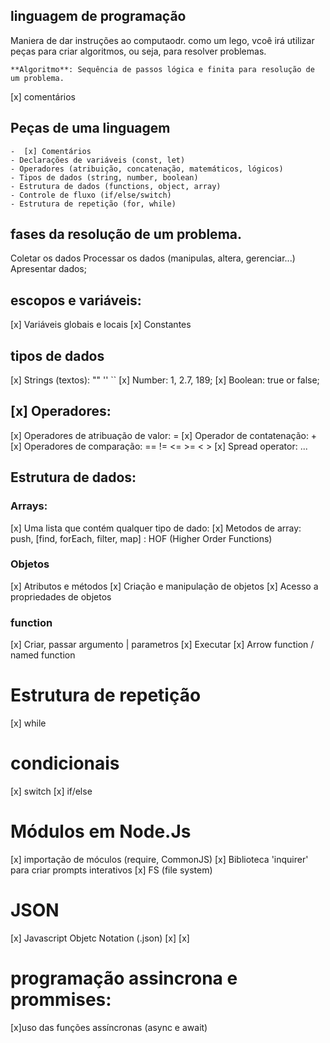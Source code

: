 ## linguagem de programação

Maniera de dar instruções ao computaodr.
como um lego, vcoê irá utilizar peças para criar algoritmos, ou seja, para resolver problemas.

    **Algoritmo**: Sequência de passos lógica e finita para resolução de um problema.

[x] comentários


## Peças de uma linguagem

    -  [x] Comentários
    - Declarações de variáveis (const, let)
    - Operadores (atribuição, concatenação, matemáticos, lógicos)
    - Tipos de dados (string, number, boolean)
    - Estrutura de dados (functions, object, array)
    - Controle de fluxo (if/else/switch)
    - Estrutura de repetição (for, while)

## fases da resolução de um problema.
 
  Coletar os dados
  Processar os dados (manipulas, altera, gerenciar...)
  Apresentar dados;

## escopos e variáveis:

   [x] Variáveis globais e locais
   [x] Constantes

    
## tipos de dados

   [x] Strings (textos): ""  ''  ``
   [x] Number: 1, 2.7, 189;
   [x] Boolean: true or false;

## [x] Operadores:

   [x] Operadores de atribuação de valor: =
   [x] Operador de contatenação: +
   [x] Operadores de comparação: == != <= >=  < >
   [x] Spread operator: ...

## Estrutura de dados:

### Arrays:

   [x] Uma lista que contém qualquer tipo de dado:
   [x] Metodos de array: push, [find, forEach, filter, map] : HOF (Higher Order Functions)

### Objetos

   [x] Atributos e métodos
   [x] Criação e manipulação de objetos
   [x] Acesso a propriedades de objetos

### function

   [x] Criar, passar argumento | parametros
   [x] Executar
   [x] Arrow function / named function

# Estrutura de repetição

   [x] while

# condicionais

   [x] switch
   [x] if/else

# Módulos em Node.Js

   [x] importação de móculos (require, CommonJS)
   [x] Biblioteca 'inquirer' para criar prompts interativos
   [x] FS (file system)

# JSON

   [x] Javascript Objetc Notation (.json)
   [x]
   [x] 

# programação assincrona e prommises:

   [x]uso das funções assíncronas (async e await)